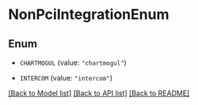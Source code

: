 # NonPciIntegrationEnum

## Enum


* `CHARTMOGUL` (value: `"chartmogul"`)

* `INTERCOM` (value: `"intercom"`)


[[Back to Model list]](../README.md#documentation-for-models) [[Back to API list]](../README.md#documentation-for-api-endpoints) [[Back to README]](../README.md)


